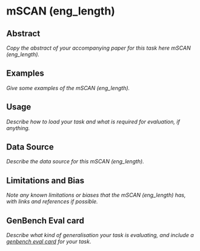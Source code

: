 # mSCAN (eng_length)

## Abstract
*Copy the abstract of your accompanying paper for this task here mSCAN (eng_length).*

## Examples
*Give some examples of the mSCAN (eng_length).*

## Usage
*Describe how to load your task and what is required for evaluation, if anything.*

## Data Source
*Describe the data source for this mSCAN (eng_length).*

## Limitations and Bias
*Note any known limitations or biases that the mSCAN (eng_length) has, with links and references if possible.*

## GenBench Eval card
*Describe what kind of generalisation your task is evaluating, and include a [genbench eval card](https://genbench.org/eval_cards/) for your task*.
